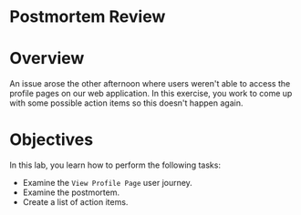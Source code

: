 # Postmortem Review

# **Overview**

An issue arose the other afternoon where users weren't able to access the profile pages on our web application. In this exercise, you work to come up with some possible action items so this doesn't happen again.

# Objectives

In this lab, you learn how to perform the following tasks:

- Examine the `View Profile Page` user journey.
- Examine the postmortem.
- Create a list of action items.